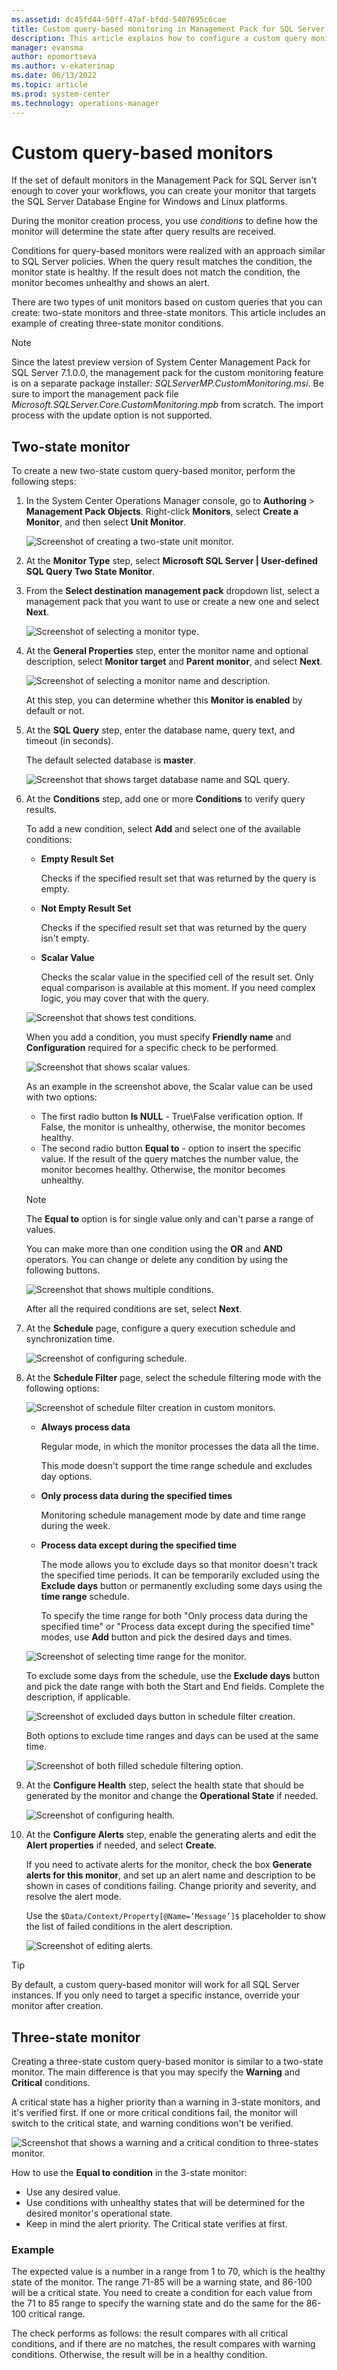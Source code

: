 ```yaml
---
ms.assetid: dc45fd44-50ff-47af-bfdd-5407695c6cae
title: Custom query-based monitoring in Management Pack for SQL Server
description: This article explains how to configure a custom query monitor in the Management Pack for SQL Server.
manager: evansma
author: epomortseva
ms.author: v-ekaterinap
ms.date: 06/13/2022
ms.topic: article
ms.prod: system-center
ms.technology: operations-manager
---
```


# Custom query-based monitors

If the set of default monitors in the Management Pack for SQL Server isn't enough to cover your workflows, you can create your monitor that targets the SQL Server Database Engine for Windows and Linux platforms.

During the monitor creation process, you use *conditions* to define how the monitor will determine the state after query results are received.

Conditions for query-based monitors were realized with an approach similar to SQL Server policies. When the query result matches the condition, the monitor state is healthy. If the result does not match the condition, the monitor becomes unhealthy and shows an alert.

There are two types of unit monitors based on custom queries that you can create: two-state monitors and three-state monitors. This article includes an example of creating three-state monitor conditions.

> [!NOTE]
> Since the latest preview version of System Center Management Pack for SQL Server 7.1.0.0, the management pack for the custom monitoring feature is on a separate package installer: *SQLServerMP.CustomMonitoring.msi*. Be sure to import the management pack file *Microsoft.SQLServer.Core.CustomMonitoring.mpb* from scratch. The import process with the update option is not supported.

## Two-state monitor

To create a new two-state custom query-based monitor, perform the following steps:

1. In the System Center Operations Manager console, go to **Authoring** > **Management Pack Objects**. Right-click **Monitors**, select **Create a Monitor**, and then select **Unit Monitor**.

    ![Screenshot of creating a two-state unit monitor.](./media/sql-server-management-pack/sql-creating-unit-monitor.png)

2. At the **Monitor Type** step, select **Microsoft SQL Server | User-defined SQL Query Two State Monitor**.

3. From the **Select destination management pack** dropdown list, select a management pack that you want to use or create a new one and select **Next**.

    ![Screenshot of selecting a monitor type.](./media/sql-server-management-pack/sql-selecting-monitor-type.png)

4. At the **General Properties** step, enter the monitor name and optional description, select **Monitor target** and **Parent monitor**, and select **Next**.

    ![Screenshot of selecting a monitor name and description.](./media/sql-server-management-pack/sql-custom-monitor-name-and-description.png)

    At this step, you can determine whether this **Monitor is enabled** by default or not.

5. At the **SQL Query** step, enter the database name, query text, and timeout (in seconds).

    The default selected database is **master**.

    ![Screenshot that shows target database name and SQL query.](./media/sql-server-management-pack/sql-unit-monitor-sql-query.png)

6. At the **Conditions** step, add one or more **Conditions** to verify query results.

    To add a new condition, select **Add** and select one of the available conditions:

    - **Empty Result Set**

      Checks if the specified result set that was returned by the query is empty.

    - **Not Empty Result Set**

      Checks if the specified result set that was returned by the query isn't empty.

    - **Scalar Value**

      Checks the scalar value in the specified cell of the result set. Only equal comparison is available at this moment. If you need complex logic, you may cover that with the query.

    ![Screenshot that shows test conditions.](./media/sql-server-management-pack/sql-unit-monitor-conditions.png)

    When you add a condition, you must specify **Friendly name** and **Configuration** required for a specific check to be performed.

    ![Screenshot that shows scalar values.](./media/sql-server-management-pack/sql-editing-test-conditions.png)

    As an example in the screenshot above, the Scalar value can be used with two options:

    - The first radio button **Is NULL** - True\False verification option. If False, the monitor is unhealthy, otherwise, the monitor becomes healthy.
    - The second radio button **Equal to** - option to insert the specific value. If the result of the query matches the number value, the monitor becomes healthy. Otherwise, the monitor becomes unhealthy.

    >[!NOTE]
    > The **Equal to** option is for single value only and can't parse a range of values.

    You can make more than one condition using the **OR** and **AND** operators. You can change or delete any condition by using the following buttons.

    ![Screenshot that shows multiple conditions.](./media/sql-server-management-pack/multiple-conditions.png)

    After all the required conditions are set, select **Next**.

7. At the **Schedule** page, configure a query execution schedule and synchronization time.

    ![Screenshot of configuring schedule.](./media/sql-server-management-pack/sql-unit-monitor-schedule.png)

8. At the **Schedule Filter** page, select the schedule filtering mode with the following options:

   ![Screenshot of schedule filter creation in custom monitors.](./media/sql-server-management-pack/sql-unit-monitor-schedule-filter.png)

    - **Always process data**

      Regular mode, in which the monitor processes the data all the time.

      This mode doesn't support the time range schedule and excludes day options.

    - **Only process data during the specified times**
  
      Monitoring schedule management mode by date and time range during the week.

    - **Process data except during the specified time**

      The mode allows you to exclude days so that monitor doesn't track the specified time periods. It can be temporarily excluded using the **Exclude days** button or permanently excluding some days using the **time range** schedule.

      To specify the time range for both "Only process data during the specified time" or "Process data except during the specified time" modes, use **Add** button and pick the desired days and times.

    ![Screenshot of selecting time range for the monitor.](./media/sql-server-management-pack/select-time-range-in-filter.png)

   To exclude some days from the schedule, use the **Exclude days** button and pick the date range with both the Start and End fields. Complete the description, if applicable.

    ![Screenshot of excluded days button in schedule filter creation.](./media/sql-server-management-pack/exclude-days-in-filter.png)

    Both options to exclude time ranges and days can be used at the same time.

    ![Screenshot of both filled schedule filtering option.](./media/sql-server-management-pack/schedule-filter-with-filled-options.png)

9. At the **Configure Health** step, select the health state that should be generated by the monitor and change the **Operational State** if needed.

    ![Screenshot of configuring health.](./media/sql-server-management-pack/custom-monitor-configure-health.png)  

10. At the **Configure Alerts** step, enable the generating alerts and edit the **Alert properties** if needed, and select **Create**.

    If you need to activate alerts for the monitor, check the box **Generate alerts for this monitor**, and set up an alert name and description to be shown in cases of conditions failing. Change priority and severity, and resolve the alert mode.

    Use the `$Data/Context/Property[@Name=’Message’]$` placeholder to show the list of failed conditions in the alert description.

    ![Screenshot of editing alerts.](./media/sql-server-management-pack/custom-monitor-editing-alerts.png)  

> [!TIP]
> By default, a custom query-based monitor will work for all SQL Server instances. If you only need to target a specific instance, override your monitor after creation.

## Three-state monitor

Creating a three-state custom query-based monitor is similar to a two-state monitor. The main difference is that you may specify the **Warning** and **Critical** conditions.

A critical state has a higher priority than a warning in 3-state monitors, and it's verified first. If one or more critical conditions fail, the monitor will switch to the critical state, and warning conditions won't be verified.

![Screenshot that shows a warning and a critical condition to three-states monitor.](./media/sql-server-management-pack/warning-and-critical-conditions.png)

How to use the **Equal to condition** in the 3-state monitor:

- Use any desired value.
- Use conditions with unhealthy states that will be determined for the desired monitor's operational state.
- Keep in mind the alert priority. The Critical state verifies at first.

### Example

The expected value is a number in a range from 1 to 70, which is the healthy state of the monitor. The range 71-85 will be a warning state, and 86-100 will be a critical state. You need to create a condition for each value from the 71 to 85 range to specify the warning state and do the same for the 86-100 critical range.

The check performs as follows: the result compares with all critical conditions, and if there are no matches, the result compares with warning conditions. Otherwise, the result will be in a healthy condition.
